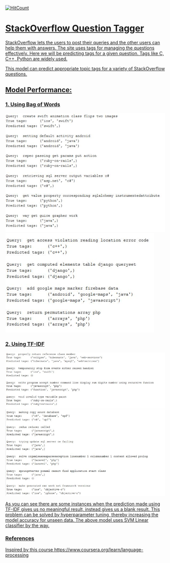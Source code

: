 [![HitCount](http://hits.dwyl.io/susantabiswas/stackoverflow-question-tagger.svg)](http://hits.dwyl.io/susantabiswas/stackoverflow-question-tagger)
# <u>StackOverflow Question Tagger
StackOverflow lets the users to post their queries and the other users can help them with answers. The site uses tags for managing the questions effectively. Here we will be predicting tags for a given question. Tags like C, C++, Python are widely used.

This model can predict appropriate topic tags for a variety of StackOverflow questions.

## Model Performance: 
### 1. Using Bag of Words

![bow1](media/bow1.JPG)
![bow2](media/bow2.JPG)

### 2. Using TF-IDF
![tfidf1](media/tfidf1.JPG)
![tfidf2](media/tfidf2.JPG)

As you can see there are some instances when the prediction made using TF-IDF gives us no meaningful result, instead gives us a blank result. This problem can be solved by hyperparameter tuning, thereby increasing the model accuracy for unseen data. The above model uses SVM Linear classifier by the way.

### References
Inspired by this course https://www.coursera.org/learn/language-processing
